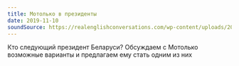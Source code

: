 ```yaml
---
title: Мотолько в президенты
date: 2019-11-10
soundSource: https://realenglishconversations.com/wp-content/uploads/2018/11/Driving-English-Conversation-Sample.mp3
---
```


Кто следующий президент Беларуси? Обсуждаем с Мотолько возможные варианты и предлагаем ему стать одним из них
